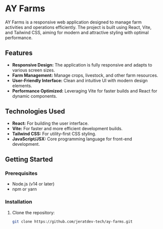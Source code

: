 # AY Farms

AY Farms is a responsive web application designed to manage farm activities and operations efficiently. The project is built using React, Vite, and Tailwind CSS, aiming for modern and attractive styling with optimal performance.

## Features

- **Responsive Design:** The application is fully responsive and adapts to various screen sizes.
- **Farm Management:** Manage crops, livestock, and other farm resources.
- **User-Friendly Interface:** Clean and intuitive UI with modern design elements.
- **Performance Optimized:** Leveraging Vite for faster builds and React for dynamic components.

## Technologies Used

- **React:** For building the user interface.
- **Vite:** For faster and more efficient development builds.
- **Tailwind CSS:** For utility-first CSS styling.
- **JavaScript/JSX:** Core programming language for front-end development.

## Getting Started

### Prerequisites

- Node.js (v14 or later)
- npm or yarn

### Installation

1. Clone the repository:
   ```bash
   git clone https://github.com/jeratdev-tech/ay-farms.git
